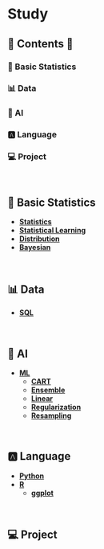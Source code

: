 # Study


## 📃 Contents 📃
### 📏 Basic Statistics
### 📊 Data
### 🎩 AI
### 🅰️ Language
### 💻 Project
<br>


## 📏 Basic Statistics

* **[Statistics](https://github.com/novicedata/Study/tree/main/1Basic_Statistics/statistics)**
* **[Statistical Learning](https://github.com/novicedata/Study/tree/main/1Basic_Statistics/statistical_learning)**
* **[Distribution](https://github.com/novicedata/Study/tree/main/1Basic_Statistics/distribution)**
* **[Bayesian](https://github.com/novicedata/Study/tree/main/1Basic_Statistics/Bayesian)**
<br>

## 📊 Data
* **[SQL](https://github.com/novicedata/SQL)**
<br>

## 🎩 AI
* **[ML](https://github.com/novicedata/Study/tree/main/3AI/ML)**
  * **[CART](https://github.com/novicedata/Study/tree/main/3AI/ML/CART)**
  * **[Ensemble](https://github.com/novicedata/Study/tree/main/3AI/ML/Ensemble)**
  * **[Linear](https://github.com/novicedata/Study/tree/main/3AI/ML/Linear)**
  * **[Regularization](https://github.com/novicedata/Study/tree/main/3AI/ML/Regularization)**
  * **[Resampling](https://github.com/novicedata/Study/tree/main/3AI/ML/Resampling)**
<br>

## 🅰️ Language
* **[Python](https://github.com/novicedata/Study/tree/main/4Language/Python)**
* **[R](https://github.com/novicedata/Study/tree/main/4Language/R)**
  * **[ggplot](https://github.com/novicedata/Study/tree/main/4Language/ggplot)**
<br>

## 💻 Project
